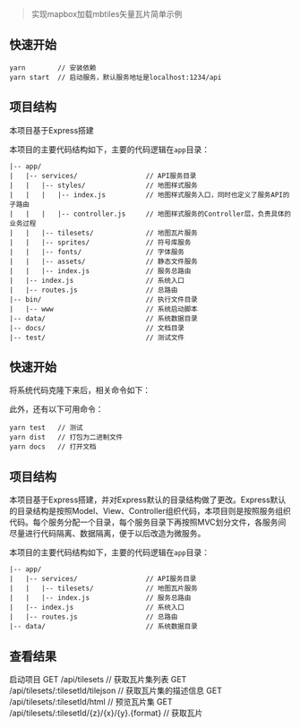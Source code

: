 > 实现mapbox加载mbtiles矢量瓦片简单示例

## 快速开始
```
yarn        // 安装依赖
yarn start  // 启动服务，默认服务地址是localhost:1234/api
```

## 项目结构

本项目基于Express搭建

本项目的主要代码结构如下，主要的代码逻辑在`app`目录：

```
|-- app/
|   |-- services/                 // API服务目录
|   |   |-- styles/               // 地图样式服务
|   |   |   |-- index.js          // 地图样式服务入口，同时也定义了服务API的子路由
|   |   |   |-- controller.js     // 地图样式服务的Controller层，负责具体的业务过程
|   |   |-- tilesets/             // 地图瓦片服务
|   |   |-- sprites/              // 符号库服务
|   |   |-- fonts/                // 字体服务
|   |   |-- assets/               // 静态文件服务
|   |   |-- index.js              // 服务总路由
|   |-- index.js                  // 系统入口
|   |-- routes.js                 // 总路由
|-- bin/                          // 执行文件目录
|   |-- www                       // 系统启动脚本
|-- data/                         // 系统数据目录
|-- docs/                         // 文档目录
|-- test/                         // 测试文件
```

## 快速开始

将系统代码克隆下来后，相关命令如下：


此外，还有以下可用命令：

```
yarn test   // 测试
yarn dist   // 打包为二进制文件
yarn docs   // 打开文档
```


## 项目结构

本项目基于Express搭建，并对Express默认的目录结构做了更改。Express默认的目录结构是按照Model、View、Controller组织代码，本项目则是按照服务组织代码。每个服务分配一个目录，每个服务目录下再按照MVC划分文件，各服务间尽量进行代码隔离、数据隔离，便于以后改造为微服务。

本项目的主要代码结构如下，主要的代码逻辑在`app`目录：

```
|-- app/
|   |-- services/                 // API服务目录
|   |   |-- tilesets/             // 地图瓦片服务
|   |   |-- index.js              // 服务总路由
|   |-- index.js                  // 系统入口
|   |-- routes.js                 // 总路由
|-- data/                         // 系统数据目录
```
## 查看结果
启动项目 
GET /api/tilesets                                 // 获取瓦片集列表
GET /api/tilesets/:tilesetId/tilejson             // 获取瓦片集的描述信息
GET /api/tilesets/:tilesetId/html                 // 预览瓦片集
GET /api/tilesets/:tilesetId/{z}/{x}/{y}.{format} // 获取瓦片